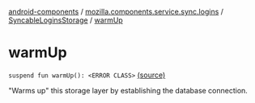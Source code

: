 [android-components](../../index.md) / [mozilla.components.service.sync.logins](../index.md) / [SyncableLoginsStorage](index.md) / [warmUp](./warm-up.md)

# warmUp

`suspend fun warmUp(): <ERROR CLASS>` [(source)](https://github.com/mozilla-mobile/android-components/blob/master/components/service/sync-logins/src/main/java/mozilla/components/service/sync/logins/SyncableLoginsStorage.kt#L129)

"Warms up" this storage layer by establishing the database connection.

